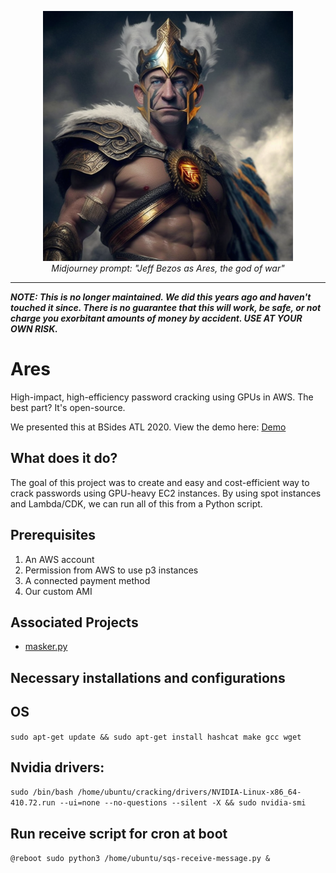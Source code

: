<p align="center">
  <img width="400" height="400" src="jeff.png">
  <br>
  <em>Midjourney prompt: "Jeff Bezos as Ares, the god of war"</em>
</p>

---
*****_NOTE: This is no longer maintained. We did this years ago and haven't touched it since. There is no guarantee that this will work, be safe, or not charge you exorbitant amounts of money by accident. USE AT YOUR OWN RISK._*****

# Ares
High-impact, high-efficiency password cracking using GPUs in AWS. The best part? It's open-source.

We presented this at BSides ATL 2020. View the demo here: [Demo](https://www.youtube.com/watch?v=5wx5UH3fODI)

## What does it do?
The goal of this project was to create and easy and cost-efficient way to crack passwords using
GPU-heavy EC2 instances. By using spot instances and Lambda/CDK, we can run all of this from
a Python script.

## Prerequisites
1. An AWS account
2. Permission from AWS to use p3 instances
3. A connected payment method
4. Our custom AMI

## Associated Projects
* [masker.py](https://github.com/r3s-ryan/masker)

## Necessary installations and configurations
## OS
`sudo apt-get update && sudo apt-get install hashcat make gcc wget`

## Nvidia drivers:
`sudo /bin/bash /home/ubuntu/cracking/drivers/NVIDIA-Linux-x86_64-410.72.run --ui=none --no-questions --silent -X && sudo nvidia-smi`

## Run receive script for cron at boot
`@reboot sudo python3 /home/ubuntu/sqs-receive-message.py &`
